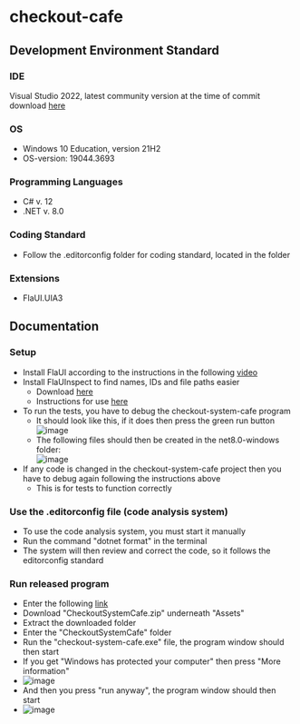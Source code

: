 # checkout-cafe

## Development Environment Standard
### IDE
Visual Studio 2022, latest community version at the time of commit download
[here](https://visualstudio.microsoft.com/downloads/)

### OS
* Windows 10 Education, version 21H2
* OS-version: 19044.3693

### Programming Languages
* C# v. 12
* .NET v. 8.0
  
### Coding Standard
* Follow the .editorconfig folder for coding standard, located in the folder

### Extensions
* FlaUI.UIA3

## Documentation
### Setup 
* Install FlaUI according to the instructions in the following [video](https://www.youtube.com/watch?v=86wfAnfgqGg&list=PLacgMXFs7kl_fuSSe6lp6YRaeAp6vqra9&index=7&ab_channel=HYRTutorials)
* Install FlaUInspect to find names, IDs and file paths easier
  * Download [here](https://github.com/FlaUI/FlaUInspect/releases/)
  * Instructions for use [here](https://www.youtube.com/watch?v=790e_YlV16A&list=PLacgMXFs7kl_fuSSe6lp6YRaeAp6vqra9&index=9&ab_channel=HYRTutorials)
* To run the tests, you have to debug the checkout-system-cafe program
  * It should look like this, if it does then press the green run button <br>
  ![image](https://github.com/NTIG-Uppsala/checkout-system-cafe/assets/142985254/7dcb007e-2bc1-461c-acf5-a50dc0560df1)
  * The following files should then be created in the net8.0-windows folder: <br>
  ![image](https://github.com/NTIG-Uppsala/checkout-system-cafe/assets/142985254/3515fd99-8014-4a83-914c-21d9e554753d)
* If any code is changed in the checkout-system-cafe project then you have to debug again following the instructions above
  * This is for tests to function correctly  
### Use the .editorconfig file (code analysis system)
* To use the code analysis system, you must start it manually
* Run the command "dotnet format" in the terminal
* The system will then review and correct the code, so it follows the editorconfig standard

### Run released program
* Enter the following [link](https://github.com/NTIG-Uppsala/checkout-system-cafe/releases/tag/v1.0.0)
* Download "CheckoutSystemCafe.zip" underneath "Assets"
* Extract the downloaded folder
* Enter the "CheckoutSystemCafe" folder
* Run the "checkout-system-cafe.exe" file, the program window should then start
* If you get "Windows has protected your computer" then press "More information"
* ![image](https://github.com/NTIG-Uppsala/checkout-system-cafe/assets/142982637/0f54506a-fe7e-45a2-938e-7afa9d922ff1)
* And then you press "run anyway", the program window should then start
* ![image](https://github.com/NTIG-Uppsala/checkout-system-cafe/assets/142982637/6b770417-15a3-46bf-bc1b-018a39bd2cc4)



